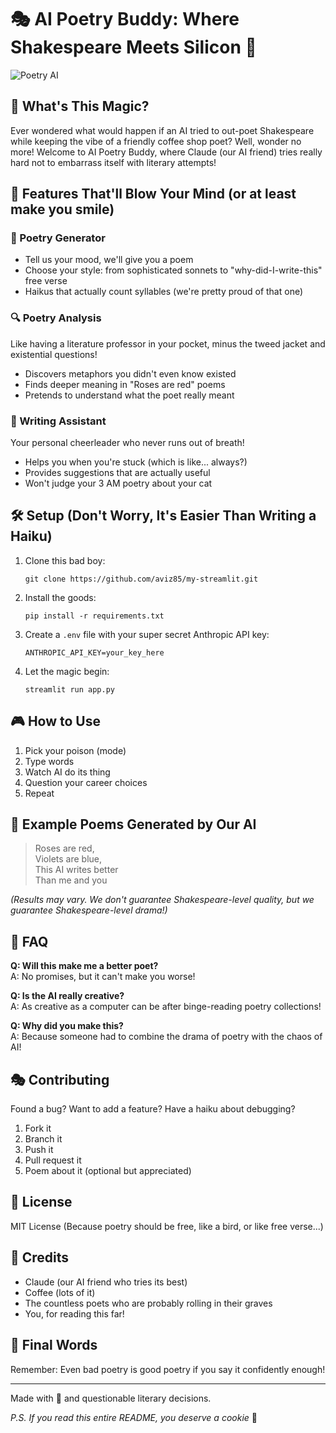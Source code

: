 # 🎭 AI Poetry Buddy: Where Shakespeare Meets Silicon 🤖

![Poetry AI](https://media.giphy.com/media/3o7btW1Js39uJ23LAA/giphy.gif)

## 🌟 What's This Magic?
Ever wondered what would happen if an AI tried to out-poet Shakespeare while keeping the vibe of a friendly coffee shop poet? Well, wonder no more! Welcome to AI Poetry Buddy, where Claude (our AI friend) tries really hard not to embarrass itself with literary attempts! 

## 🚀 Features That'll Blow Your Mind (or at least make you smile)

### 🎨 Poetry Generator
- Tell us your mood, we'll give you a poem
- Choose your style: from sophisticated sonnets to "why-did-I-write-this" free verse
- Haikus that actually count syllables (we're pretty proud of that one)

### 🔍 Poetry Analysis
Like having a literature professor in your pocket, minus the tweed jacket and existential questions!
- Discovers metaphors you didn't even know existed
- Finds deeper meaning in "Roses are red" poems
- Pretends to understand what the poet really meant

### 💭 Writing Assistant
Your personal cheerleader who never runs out of breath!
- Helps you when you're stuck (which is like... always?)
- Provides suggestions that are actually useful
- Won't judge your 3 AM poetry about your cat

## 🛠 Setup (Don't Worry, It's Easier Than Writing a Haiku)

1. Clone this bad boy:

    ```shell
    git clone https://github.com/aviz85/my-streamlit.git
    ```

2. Install the goods:

    ```shell
    pip install -r requirements.txt
    ```

3. Create a `.env` file with your super secret Anthropic API key:

    ```plaintext
    ANTHROPIC_API_KEY=your_key_here
    ```

4. Let the magic begin:

    ```shell
    streamlit run app.py
    ```

## 🎮 How to Use

1. Pick your poison (mode)
2. Type words
3. Watch AI do its thing
4. Question your career choices
5. Repeat

## 🧪 Example Poems Generated by Our AI

> Roses are red,  
> Violets are blue,  
> This AI writes better  
> Than me and you

*(Results may vary. We don't guarantee Shakespeare-level quality, but we guarantee Shakespeare-level drama!)*

## 🤔 FAQ

**Q: Will this make me a better poet?**  
A: No promises, but it can't make you worse! 

**Q: Is the AI really creative?**  
A: As creative as a computer can be after binge-reading poetry collections!

**Q: Why did you make this?**  
A: Because someone had to combine the drama of poetry with the chaos of AI!

## 🎭 Contributing

Found a bug? Want to add a feature? Have a haiku about debugging?
1. Fork it
2. Branch it
3. Push it
4. Pull request it
5. Poem about it (optional but appreciated)

## 📜 License

MIT License (Because poetry should be free, like a bird, or like free verse...)

## 🙏 Credits

- Claude (our AI friend who tries its best)
- Coffee (lots of it)
- The countless poets who are probably rolling in their graves
- You, for reading this far! 

## 🎉 Final Words

Remember: Even bad poetry is good poetry if you say it confidently enough!

---
Made with 💝 and questionable literary decisions.

*P.S. If you read this entire README, you deserve a cookie* 🍪